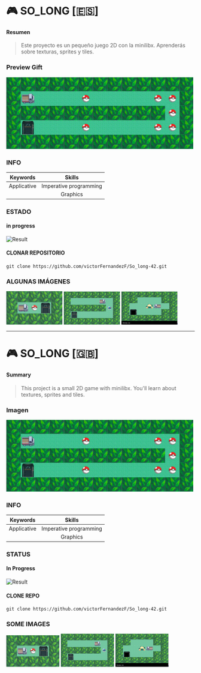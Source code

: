 
# :video_game:  SO_LONG [:es:]

#### Resumen
> Este proyecto es un pequeño juego 2D con la minilibx. Aprenderás sobre texturas, sprites y tiles. 

### Preview Gift
<img src="./preview_img/preview.gif" width=500px>  

### INFO

|   Keywords   |           Skills          |
|--------------|:-------------------------:|
| Applicative  |   Imperative programming  |
|              |          Graphics         |

### ESTADO
#### in progress

![Result](https://img.shields.io/badge/RESULT-IN_PROGRESS-inactive)
<!-- ![result](https://img.shields.io/badge/RESULTADO-125%25-green) -->

#### CLONAR REPOSITORIO
~~~~~
git clone https://github.com/victorFernandezF/So_long-42.git
~~~~~

### ALGUNAS IMÁGENES
<img href = "./preview_img/ScreenShots/Mandatory/map_1.png" src="./preview_img/ScreenShots/Mandatory/map_1.png" width=150px>
<img href = "./preview_img/ScreenShots/Mandatory/map_1.png" src="./preview_img/ScreenShots/Mandatory/map_2.png" width=150px height="88px">
<img href = "./preview_img/ScreenShots/Mandatory/map_1.png" src="./preview_img/ScreenShots/Bonus/map_1.png" width=150px height="88px">

<hr/>

# :video_game:  SO_LONG [:gb:]

#### Summary
> This project is a small 2D game with minilibx. You'll learn about textures, sprites and tiles.

### Imagen
<img src="./preview_img/preview.gif" width=500px>


### INFO

|   Keywords   |           Skills          |
|--------------|:-------------------------:|
| Applicative  |   Imperative programming  |
|              |          Graphics         |

### STATUS
#### In Progress

<!-- ![result](https://img.shields.io/badge/RESULT-1250%25-green) -->
![Result](https://img.shields.io/badge/RESULT-IN_PROGRESS-inactive)

#### CLONE REPO
~~~~~
git clone https://github.com/victorFernandezF/So_long-42.git
~~~~~

### SOME IMAGES
<img href = "./preview_img/ScreenShots/Mandatory/map_1.png" src="./preview_img/ScreenShots/Mandatory/map_1.png" width=142px>
<img href = "./preview_img/ScreenShots/Mandatory/map_1.png" src="./preview_img/ScreenShots/Mandatory/map_2.png" width=142px height="88px">
<img href = "./preview_img/ScreenShots/Mandatory/map_1.png" src="./preview_img/ScreenShots/Bonus/map_1.png" width=142px height="88px">
